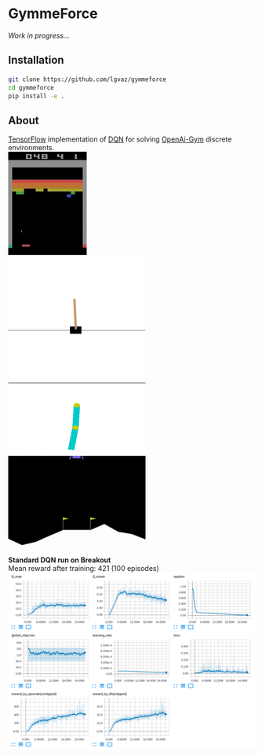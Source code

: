 # GymmeForce  
*Work in progress...*  
## Installation
```bash
git clone https://github.com/lgvaz/gymmeforce  
cd gymmeforce  
pip install -e .  
```
## About  
[TensorFlow](https://www.tensorflow.org/) implementation of [DQN](https://www.nature.com/nature/journal/v518/n7540/full/nature14236.html?foxtrotcallback=true) for solving [OpenAi-Gym](https://gym.openai.com/) discrete environments.  
![](assets/breakout.gif)    
<img src="assets/cart_pole.gif" width="280" height="200" />
<img src="assets/acrobot.gif" width="280" height="200" />
<img src="assets/lunar_lander.gif" width="280" height="200" />  
**Standard DQN run on Breakout**  
Mean reward after training: 421 (100 episodes)  
![Breakout reward](assets/breakout_plots.png)  

